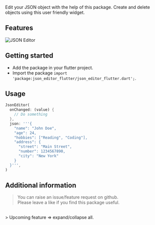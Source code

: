 Edit your JSON object with the help of this package. Create and delete objects using this user friendly widget.

## Features

![JSON Editor](https://drive.google.com/file/d/1zflEbVtAJiAs3r0ZJUkBhwD-jiWzUhpv/view)

## Getting started

- Add the package in your flutter project.
- Import the package `import 'package:json_editor_flutter/json_editor_flutter.dart';`.

## Usage

```dart
JsonEditor(
  onChanged: (value) {
    // Do something
  },
  json: '''{
    "name": "John Doe",
    "age": 24,
    "hobbies": ["Reading", "Coding"],
    "address": {
      "street": "Main Street",
      "number": 1234567890,
      "city": "New York"
    }
  }''',
)
```

## Additional information

> You can raise an issue/feature request on github. <br>Please leave a like if you find this package useful.
<br>
> Upcoming feature => expand/collapse all.